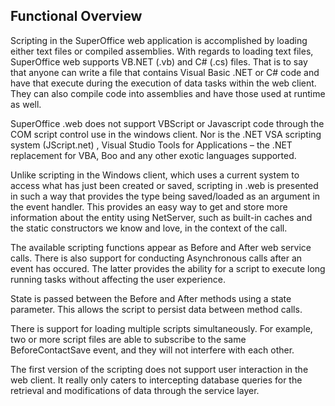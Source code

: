 <properties date="2016-06-24"
SortOrder="1"
/>

Functional Overview
-------------------

Scripting in the SuperOffice web application is accomplished by loading either text files or compiled assemblies. With regards to loading text files, SuperOffice web supports VB.NET (.vb) and C\# (.cs) files. That is to say that anyone can write a file that contains Visual Basic .NET or C\# code and have that execute during the execution of data tasks within the web client. They can also compile code into assemblies and have those used at runtime as well.

SuperOffice .web does not support VBScript or Javascript code through the COM script control use in the windows client. Nor is the .NET VSA scripting system (JScript.net) , Visual Studio Tools for Applications – the .NET replacement for VBA, Boo and any other exotic languages supported.

Unlike scripting in the Windows client, which uses a current system to access what has just been created or saved, scripting in .web is presented in such a way that provides the type being saved/loaded as an argument in the event handler. This provides an easy way to get and store more information about the entity using NetServer, such as built-in caches and the static constructors we know and love, in the context of the call.

The available scripting functions appear as Before and After web service calls. There is also support for conducting Asynchronous calls after an event has occured. The latter provides the ability for a script to execute long running tasks without affecting the user experience.

State is passed between the Before and After methods using a state parameter. This allows the script to persist data between method calls.

There is support for loading multiple scripts simultaneously. For example, two or more script files are able to subscribe to the same BeforeContactSave event, and they will not interfere with each other.

The first version of the scripting does not support user interaction in the web client. It really only caters to intercepting database queries for the retrieval and modifications of data through the service layer.
